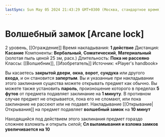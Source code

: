 ```yaml
---
lastSync: Sun May 05 2024 21:43:29 GMT+0300 (Москва, стандартное время)
---
```

# Волшебный замок [Arcane lock]
2 уровень, [[Ограждение]]
Время накладывания: **1 действие**
Дистанция: **Касание**
Компоненты: **Вербальный**, **Соматический**, **Материальный** (золотая пыль ценой 25 зм, расх.)
Длительность: **Пока не рассеяно**
Классы: [[Волшебник]], [[Изобретатель]]
Источник: «Player's handbook»

Вы касаетесь **закрытой двери**, **окна**, **ворот**, **сундука** или другого **входа**, и он становится **запертым**. Вы и указанные при накладывании этого заклинания существа можете открывать предмет как обычно. Вы можете также установить **пароль**, произношение которого в пределах **5 футов** от предмета подавляет заклинание на **1 минуту**. В противном случае предмет не открывается, пока его не сломают, или пока заклинание не рассеют или не подавят. Накладывание [[Открывание|Открывания]] на предмет подавляет **волшебный замок** на **10 минут**

Находящийся под действием этого заклинания предмет гораздо сложнее взломать и открыть силой; **Сл выламывания и взлома замков увеличивается на 10**